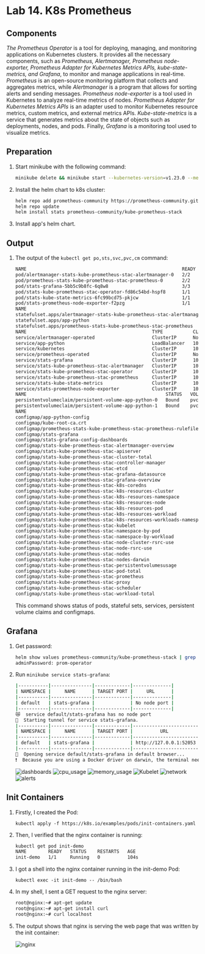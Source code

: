 # Lab 14. K8s Prometheus

## Components

*The Prometheus Operator* is a tool for deploying, managing, and monitoring applications on Kubernetes clusters. It provides all the necessary components, such as *Prometheus, Alertmanager, Prometheus node-exporter, Prometheus Adapter for Kubernetes Metrics APIs, kube-state-metrics, and Grafana*, to monitor and manage applications in real-time. *Prometheus* is an open-source monitoring platform that collects and aggregates metrics, while *Alertmanager* is a program that allows for sorting alerts and sending messages. *Prometheus node-exporter* is a tool used in Kubernetes to analyze real-time metrics of nodes. *Prometheus Adapter for Kubernetes Metrics APIs* is an adapter used to monitor Kubernetes resource metrics, custom metrics, and external metrics APIs. *Kube-state-metrics* is a service that generates metrics about the state of objects such as deployments, nodes, and pods. Finally, *Grafana* is a monitoring tool used to visualize metrics.

## Preparation

1. Start minikube with the following command:

    ```sh
    minikube delete && minikube start --kubernetes-version=v1.23.0 --memory=2g --bootstrapper=kubeadm --extra-config=kubelet.authentication-token-webhook=true --extra-config=kubelet.authorization-mode=Webhook --extra-config=scheduler.bind-address=0.0.0.0 --extra-config=controller-manager.bind-address=0.0.0.0
    ```
1. Install the helm chart to k8s cluster:

    ```sh
    helm repo add prometheus-community https://prometheus-community.github.io/helm-charts
    helm repo update
    helm install stats prometheus-community/kube-prometheus-stack
    ```
1. Install app's helm chart.

## Output

1. The output of the `kubectl get po,sts,svc,pvc,cm` command:

    ```sh
    NAME                                                         READY   STATUS    RESTARTS      AGE
    pod/alertmanager-stats-kube-prometheus-stac-alertmanager-0   2/2     Running   1 (20m ago)   20m
    pod/prometheus-stats-kube-prometheus-stac-prometheus-0       2/2     Running   0             20m
    pod/stats-grafana-5bb5c9b8fc-6q8w8                           3/3     Running   0             21m
    pod/stats-kube-prometheus-stac-operator-fd86c54bd-hspf8      1/1     Running   0             21m
    pod/stats-kube-state-metrics-6fc99bcd75-pkjcw                1/1     Running   0             21m
    pod/stats-prometheus-node-exporter-f2pzg                     1/1     Running   0             21m
    NAME                                                                    READY   AGE
    statefulset.apps/alertmanager-stats-kube-prometheus-stac-alertmanager   1/1     20m
    statefulset.apps/app-python                                             0/2     5s
    statefulset.apps/prometheus-stats-kube-prometheus-stac-prometheus       1/1     20m
    NAME                                              TYPE           CLUSTER-IP       EXTERNAL-IP   PORT(S)                      AGE
    service/alertmanager-operated                     ClusterIP      None             <none>        9093/TCP,9094/TCP,9094/UDP   20m
    service/app-python                                LoadBalancer   10.98.173.144    <pending>     80:31042/TCP                 5s
    service/kubernetes                                ClusterIP      10.96.0.1        <none>        443/TCP                      124m
    service/prometheus-operated                       ClusterIP      None             <none>        9090/TCP                     20m
    service/stats-grafana                             ClusterIP      10.98.138.116    <none>        80/TCP                       21m
    service/stats-kube-prometheus-stac-alertmanager   ClusterIP      10.108.101.71    <none>        9093/TCP                     21m
    service/stats-kube-prometheus-stac-operator       ClusterIP      10.104.130.17    <none>        443/TCP                      21m
    service/stats-kube-prometheus-stac-prometheus     ClusterIP      10.106.203.216   <none>        9090/TCP                     21m
    service/stats-kube-state-metrics                  ClusterIP      10.102.107.228   <none>        8080/TCP                     21m
    service/stats-prometheus-node-exporter            ClusterIP      10.103.175.86    <none>        9100/TCP                     21m
    NAME                                                   STATUS   VOLUME                                     CAPACITY   ACCESS MODES   STORAGECLASS   AGE
    persistentvolumeclaim/persistent-volume-app-python-0   Bound    pvc-741749d3-c85b-449b-87b1-f471c15fbc1d   64Mi       RWO            standard       27m
    persistentvolumeclaim/persistent-volume-app-python-1   Bound    pvc-a5de41fb-b6cf-4a41-9a90-d09ac4477807   64Mi       RWO            standard       27m
    NAME                                                                     DATA   AGE
    configmap/app-python-config                                              1      5s
    configmap/kube-root-ca.crt                                               1      124m
    configmap/prometheus-stats-kube-prometheus-stac-prometheus-rulefiles-0   29     20m
    configmap/stats-grafana                                                  1      21m
    configmap/stats-grafana-config-dashboards                                1      21m
    configmap/stats-kube-prometheus-stac-alertmanager-overview               1      21m
    configmap/stats-kube-prometheus-stac-apiserver                           1      21m
    configmap/stats-kube-prometheus-stac-cluster-total                       1      21m
    configmap/stats-kube-prometheus-stac-controller-manager                  1      21m
    configmap/stats-kube-prometheus-stac-etcd                                1      21m
    configmap/stats-kube-prometheus-stac-grafana-datasource                  1      21m
    configmap/stats-kube-prometheus-stac-grafana-overview                    1      21m
    configmap/stats-kube-prometheus-stac-k8s-coredns                         1      21m
    configmap/stats-kube-prometheus-stac-k8s-resources-cluster               1      21m
    configmap/stats-kube-prometheus-stac-k8s-resources-namespace             1      21m
    configmap/stats-kube-prometheus-stac-k8s-resources-node                  1      21m
    configmap/stats-kube-prometheus-stac-k8s-resources-pod                   1      21m
    configmap/stats-kube-prometheus-stac-k8s-resources-workload              1      21m
    configmap/stats-kube-prometheus-stac-k8s-resources-workloads-namespace   1      21m
    configmap/stats-kube-prometheus-stac-kubelet                             1      21m
    configmap/stats-kube-prometheus-stac-namespace-by-pod                    1      21m
    configmap/stats-kube-prometheus-stac-namespace-by-workload               1      21m
    configmap/stats-kube-prometheus-stac-node-cluster-rsrc-use               1      21m
    configmap/stats-kube-prometheus-stac-node-rsrc-use                       1      21m
    configmap/stats-kube-prometheus-stac-nodes                               1      21m
    configmap/stats-kube-prometheus-stac-nodes-darwin                        1      21m
    configmap/stats-kube-prometheus-stac-persistentvolumesusage              1      21m
    configmap/stats-kube-prometheus-stac-pod-total                           1      21m
    configmap/stats-kube-prometheus-stac-prometheus                          1      21m
    configmap/stats-kube-prometheus-stac-proxy                               1      21m
    configmap/stats-kube-prometheus-stac-scheduler                           1      21m
    configmap/stats-kube-prometheus-stac-workload-total                      1      21m
    ```

    This command shows status of pods, stateful sets, services, persistent volume claims and configmaps.

## Grafana

1. Get password:

    ```sh
    helm show values prometheus-community/kube-prometheus-stack | grep  adminPassword
    adminPassword: prom-operator
    ```

1. Run `minikube service stats-grafana`:

    ```sh
    |-----------|---------------|-------------|--------------|
    | NAMESPACE |     NAME      | TARGET PORT |     URL      |
    |-----------|---------------|-------------|--------------|
    | default   | stats-grafana |             | No node port |
    |-----------|---------------|-------------|--------------|
    😿  service default/stats-grafana has no node port
    🏃  Starting tunnel for service stats-grafana.
    |-----------|---------------|-------------|------------------------|
    | NAMESPACE |     NAME      | TARGET PORT |          URL           |
    |-----------|---------------|-------------|------------------------|
    | default   | stats-grafana |             | http://127.0.0.1:52053 |
    |-----------|---------------|-------------|------------------------|
    🎉  Opening service default/stats-grafana in default browser...
    ❗  Because you are using a Docker driver on darwin, the terminal needs to be open to run it.
    ```

    ![dashboards](../images/dashboards.png)
    ![cpu_usage](../images/cpu_usage.png)
    ![memory_usage](../images/memory_usage.png)
    ![Kubelet](../images/Kubelet.png)
    ![network](../images/network.png)
    ![alerts](../images/alerts.png)

## Init Containers

1. Firstly, I created the Pod:

    `kubectl apply -f https://k8s.io/examples/pods/init-containers.yaml`

1. Then, I verified that the nginx container is running:

    ```sh
    kubectl get pod init-demo
    NAME        READY   STATUS    RESTARTS   AGE
    init-demo   1/1     Running   0          104s
    ```

1. I got a shell into the nginx container running in the init-demo Pod:

    `kubectl exec -it init-demo -- /bin/bash`

1. In my shell, I sent a GET request to the nginx server:

    ```sh
    root@nginx:~# apt-get update
    root@nginx:~# apt-get install curl
    root@nginx:~# curl localhost
    ```

1. The output shows that nginx is serving the web page that was written by the init container:

    ![nginx](../images/nginx.png)